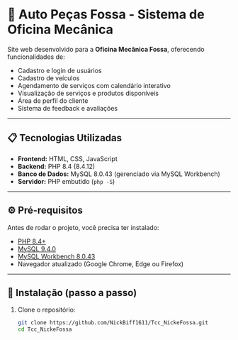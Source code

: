 # 🚗 Auto Peças Fossa - Sistema de Oficina Mecânica

Site web desenvolvido para a **Oficina Mecânica Fossa**, 
oferecendo funcionalidades de:
- Cadastro e login de usuários
- Cadastro de veículos
- Agendamento de serviços com calendário interativo
- Visualização de serviços e produtos disponíveis
- Área de perfil do cliente
- Sistema de feedback e avaliações
---

## 📋 Tecnologias Utilizadas

- **Frontend:** HTML, CSS, JavaScript  
- **Backend:** PHP 8.4 (8.4.12)  
- **Banco de Dados:** MySQL 8.0.43 (gerenciado via MySQL Workbench)  
- **Servidor:** PHP embutido (`php -S`)

---

## ⚙️ Pré-requisitos

Antes de rodar o projeto, você precisa ter instalado:

- [PHP 8.4+](https://www.php.net/downloads)  
- [MySQL 9.4.0](https://dev.mysql.com/downloads/mysql/)  
- [MySQL Workbench 8.0.43](https://dev.mysql.com/downloads/workbench/)  
- Navegador atualizado (Google Chrome, Edge ou Firefox)  

---

## 🚀 Instalação (passo a passo)

1. Clone o repositório:  
   ```bash
   git clone https://github.com/NickBiff1611/Tcc_NickeFossa.git
   cd Tcc_NickeFossa
